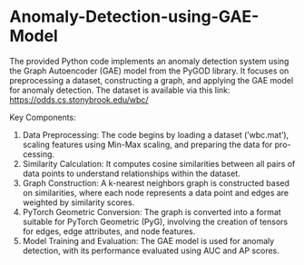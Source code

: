 # Anomaly-Detection-using-GAE-Model
The provided Python code implements an anomaly detection system using the Graph Autoencoder (GAE) model from the PyGOD library. It focuses on preprocessing a dataset, constructing a graph, and applying the GAE model for anomaly detection.
The dataset is available via this link: https://odds.cs.stonybrook.edu/wbc/

Key Components:
1. Data Preprocessing: The code begins by loading a dataset (’wbc.mat’),
scaling features using Min-Max scaling, and preparing the data for pro-
cessing.
2. Similarity Calculation: It computes cosine similarities between all pairs
of data points to understand relationships within the dataset.
3. Graph Construction: A k-nearest neighbors graph is constructed based
on similarities, where each node represents a data point and edges are
weighted by similarity scores.
4. PyTorch Geometric Conversion: The graph is converted into a format
suitable for PyTorch Geometric (PyG), involving the creation of tensors
for edges, edge attributes, and node features.
5. Model Training and Evaluation: The GAE model is used for anomaly
detection, with its performance evaluated using AUC and AP scores.

